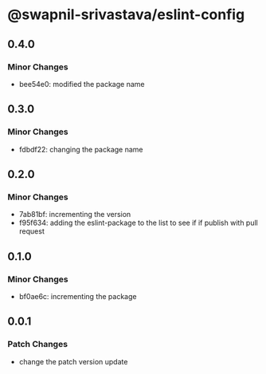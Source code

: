 # @swapnil-srivastava/eslint-config

## 0.4.0

### Minor Changes

- bee54e0: modified the package name

## 0.3.0

### Minor Changes

- fdbdf22: changing the package name

## 0.2.0

### Minor Changes

- 7ab81bf: incrementing the version
- f95f634: adding the eslint-package to the list to see if if publish with pull request

## 0.1.0

### Minor Changes

- bf0ae6c: incrementing the package

## 0.0.1

### Patch Changes

- change the patch version update
